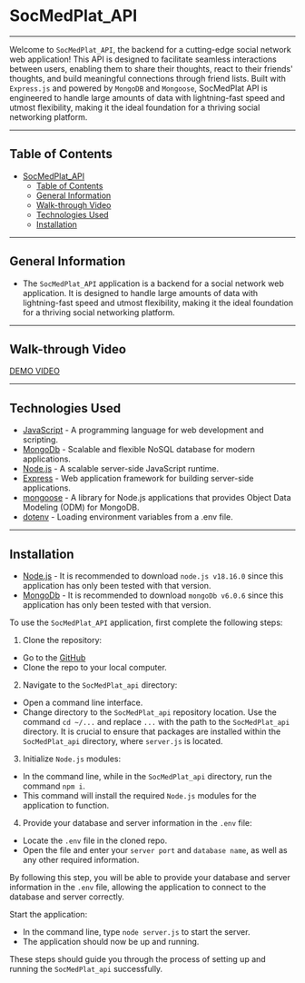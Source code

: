 # SocMedPlat_API

--- 
Welcome to `SocMedPlat_API`, the backend for a cutting-edge social network web application! This API is designed to facilitate seamless interactions between users, enabling them to share their thoughts, react to their friends' thoughts, and build meaningful connections through friend lists. Built with `Express.js` and powered by `MongoDB` and `Mongoose`, SocMedPlat API is engineered to handle large amounts of data with lightning-fast speed and utmost flexibility, making it the ideal foundation for a thriving social networking platform.

---
## Table of Contents
- [SocMedPlat\_API](#socmedplat_api)
  - [Table of Contents](#table-of-contents)
  - [General Information](#general-information)
  - [Walk-through Video](#walk-through-video)
  - [Technologies Used](#technologies-used)
  - [Installation](#installation)
---
## General Information 

- The `SocMedPlat_API` application is a backend for a social network web application. It is designed to handle large amounts of data with lightning-fast speed and utmost flexibility, making it the ideal foundation for a thriving social networking platform. 

---
## Walk-through Video 

[DEMO VIDEO](https://watch.screencastify.com/v/ZHMnniRCViHzF53GS6KU)

---
## Technologies Used
-  [JavaScript](https://developer.mozilla.org/en-US/docs/Learn/JavaScript/First_steps/What_is_JavaScript) - A programming language for web development and scripting.
-  [MongoDb](https://www.mongodb.com/) - Scalable and flexible NoSQL database for modern applications.
-  [Node.js](https://nodejs.org/en) -  A scalable server-side JavaScript runtime.
-  [Express](https://www.npmjs.com/package/express) - Web application framework for building server-side applications.
-  [mongoose](https://mongoosejs.com/) - A library for Node.js applications that provides Object Data Modeling (ODM) for MongoDB.
-  [dotenv](https://www.npmjs.com/package/dotenv) - Loading environment variables from a .env file.

---
## Installation

- [Node.js](https://nodejs.org/en/) - It is recommended to download `node.js v18.16.0` since this application has only been tested with that version. 
- [MongoDb](https://www.mongodb.com/) - It is recommended to download `mongoDb v6.0.6` since this application has only been tested with that version. 

To use the `SocMedPlat_API` application, first complete the following steps:

1. Clone the repository:
  - Go to the [GitHub](https://github.com/JonathanFadera/SocMedPlat_api)
  - Clone the repo to your local computer.
2. Navigate to the `SocMedPlat_api` directory:
  - Open a command line interface.
  - Change directory to the `SocMedPlat_api` repository location. Use the command `cd ~/...` and replace `...` with the path to the `SocMedPlat_api` directory.  It is crucial to ensure that packages are installed within the `SocMedPlat_api` directory, where `server.js` is located. 
3. Initialize `Node.js` modules:
  - In the command line, while in the `SocMedPlat_api` directory, run the command `npm i`.
  - This command will install the required `Node.js` modules for the application to function.
4. Provide your database and server information in the `.env` file:
  - Locate the `.env` file in the cloned repo.
  - Open the file and enter your `server port` and `database name`, as well as any other required information.

  By following this step, you will be able to provide your database and server information in the `.env` file, allowing the application to connect to the database and server correctly.
  
 Start the application:
  - In the command line, type `node server.js` to start the server.
  - The application should now be up and running.

These steps should guide you through the process of setting up and running the `SocMedPlat_api` successfully.
